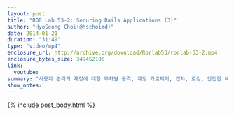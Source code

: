 ```yaml
---
layout: post
title: "ROR Lab 53-2: Securing Rails Applications (3)"
author: "HyoSeong Choi(@hschoimd)"
date: 2014-01-21
duration: "31:49"
type: "video/mp4"
enclosure_url: http://archive.org/download/Rorlab53/rorlab-53-2.mp4
enclosure_bytes_size: 349452106
link:
  youtube: 
summary: "사용자 관리의 계정에 대한 무차별 공격, 계정 가로채기, 캡챠, 로깅, 안전한 비밀번호, 정규 표현식 주의점, 권한 상승에 대해 알아보았습니다."
show_notes:
---
```


{% include post_body.html %}
